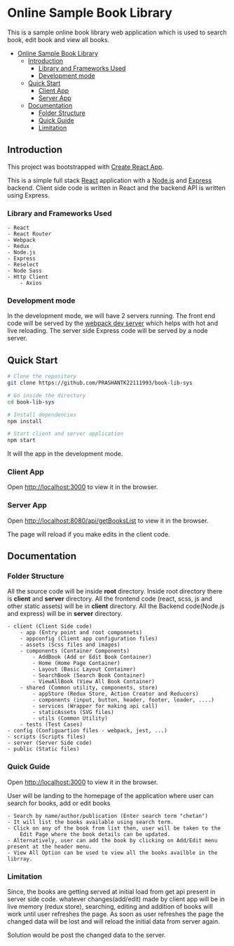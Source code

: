 # Online Sample Book Library
This is a sample online book library web application which is used to search book, 
edit book and view all books.

- [Online Sample Book Library](#online-sample-book-library)
  - [Introduction](#introduction)
    - [Library and Frameworks Used](#library-and-frameworks-used)
    - [Development mode](#development-mode)
  - [Quick Start](#quick-start)
    - [Client App](#client-app)
    - [Server App](#server-app)
  - [Documentation](#documentation)
    - [Folder Structure](#folder-structure)
    - [Quick Guide](#quick-guide)
    - [Limitation](#limitation)

## Introduction

This project was bootstrapped with [Create React App](https://github.com/facebook/create-react-app).

This is a simple full stack [React](https://reactjs.org/) application with a [Node.js](https://nodejs.org/en/) and [Express](https://expressjs.com/) backend. Client side code is written in React and the backend API is written using Express.

### Library and Frameworks Used

    - React
    - React Router
    - Webpack
    - Redux
    - Node.js
    - Express
    - Reselect
    - Node Sass
    - Http Client
        - Axios

### Development mode

In the development mode, we will have 2 servers running. The front end code will be served by the [webpack dev server](https://webpack.js.org/configuration/dev-server/) which helps with hot and live reloading. The server side Express code will be served by a node server.

## Quick Start

```bash
# Clone the repository
git clone https://github.com/PRASHANTK22111993/book-lib-sys

# Go inside the directory
cd book-lib-sys

# Install dependencies
npm install

# Start client and server application
npm start
```

It will the app in the development mode.<br>

### Client App

Open [http://localhost:3000](http://localhost:3000) to view it in the browser.

### Server App

Open [http://localhost:8080/api/getBooksList](http://localhost:8080/api/getBooksList) to 
view it in the browser.

The page will reload if you make edits in the client code.<br>

## Documentation

### Folder Structure

All the source code will be inside **root** directory. Inside root directory there is **client** and **server** directory. All the frontend code (react, scss, js and other static assets) will be in **client** directory. All the Backend code(Node.js and express) will be in **server** directory.

    - client (Client Side code)
        - app (Entry point and root componnets)
        - appconfig (Client app configuration files)
        - assets (Scss files and images)
        - components (Container Components)
            - AddBook (Add or Edit Book Container)
            - Home (Home Page Container)
            - Layout (Basic Layout Container)
            - SearchBook (Search Book Container)
            - ViewAllBook (View All Book Container)
        - shared (Common utility, components, store)
            - appStore (Redux Store, Action Creator and Reducers)
            - components (input, button, header, footer, loader, ....)
            - services (Wrapper for making api call)
            - staticAssets (SVG files)
            - utils (Common Utility)
        - tests (Test Cases)
    - config (Configuartion files - webpack, jest, ...)
    - scripts (Scripts files)
    - server (Server Side code)
    - public (Static files)

### Quick Guide

Open [http://localhost:3000](http://localhost:3000) to view it in the browser.

User will be landing to the homepage of the application where user can search for books, add or edit books

    - Search by name/author/publication (Enter search term "chetan")
    - It will list the books available using search term.
    - Click on any of the book from list then, user will be taken to the 
        Edit Page where the book details can be updated.
    - Alternatively, user can add the book by clicking on Add/Edit menu present at the header menu.
    - View All Option can be used to view all the books availble in the librray.

### Limitation

Since, the books are getting served at initial load from get api present in server side code. whatever changes(add/edit) made by client app will be in live memory (redux store), searching, editing and addition of books will work until user refreshes the page. As soon as user refreshes the page the changed data will be lost and will reload the initial data from server again.

Solution would be post the changed data to the server. 
